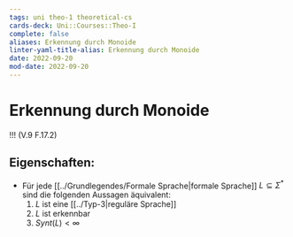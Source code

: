 ```yaml
---
tags: uni theo-1 theoretical-cs
cards-deck: Uni::Courses::Theo-I
complete: false
aliases: Erkennung durch Monoide
linter-yaml-title-alias: Erkennung durch Monoide
date: 2022-09-20
mod-date: 2022-09-20
---
```


# Erkennung durch Monoide
!!! (V.9 F.17.2)

## Eigenschaften:
- Für jede [[../Grundlegendes/Formale Sprache|formale Sprache]] $L\subseteq\Sigma^*$ sind die folgenden Aussagen äquivalent:
	1. $L$ ist eine [[../Typ-3|reguläre Sprache]]
	2. $L$ ist erkennbar
	3. $Synt(L)<\infty$
